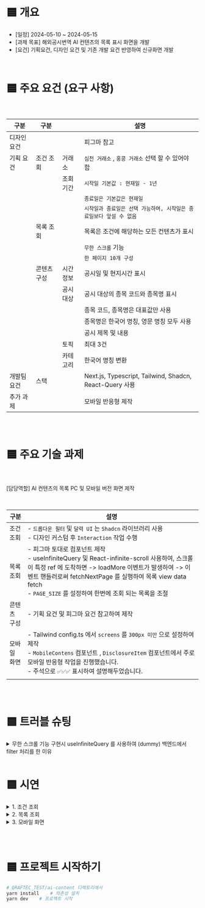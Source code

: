 # 🟦 개요

- [일정] 2024-05-10 ~ 2024-05-15  
- [과제 목표] 해외공시번역 AI 컨텐츠의 목록 표시 화면을 개발
- [요건] 기획요건, 디자인 요건 및 기존 개발 요건 반영하여 신규화면 개발

<br>


# 🟦 주요 요건 (요구 사항)

<br>

| 구분        | 구분        |          | 설명                                                                |
| ----------- | ----------- | -------- | ------------------------------------------------------------------- |
| 디자인 요건 |             |          | 피그마 참고                                                         |
| 기획 요건   | 조건 조회   | 거래소   | `심천 거래소` , `홍콩 거래소` 선택 할 수 있어야 함                  |
|             |             | 조회기간 | `시작일 기본값 : 현재일 - 1년`                                      |
|             |             |          | `종료일은 기본값은 현재일`                                          |
|             |             |          | `시작일과 종료일은 선택 가능하며, 시작일은 종료일보다 앞설 수 없음` |
|             | 목록 조회   |          | 목록은 조건에 해당하는 모든 컨텐츠가 표시                           |
|             |             |          | `무한 스크롤` 기능                                                  |
|             |             |          | `한 페이지 10개 구성`                                               |
|             | 콘텐츠 구성 | 시간정보 | 공시일 및 현지시간 표시                                             |
|             |             | 공시대상 | 공시 대상의 종목 코드와 종목명 표시                                 |
|             |             |          | 종목 코드, 종목명은 대표값만 사용                                   |
|             |             |          | 종목명은 한국어 명칭, 영문 명칭 모두 사용                           |
|             |             |          | 공시 제목 및 내용                                                   |
|             |             | 토픽     | 최대 3건                                                            |
|             |             | 카테고리 | 한국어 명칭 변환                                                    |
| 개발팀 요건 | 스택        |          | Next.js, Typescript, Tailwind, Shadcn, React-Query 사용             |
| 추가 과제   |             |          | 모바일 반응형 제작                                                  |

<br><br>

# 🟦 주요 기술 과제 

<br>

[담당역할]  AI 컨텐츠의 목록 PC 및 모바일 버전 화면 제작 

<br>

| 구분     | 설명                                                                                                                                                                                                            |
| ------ | ------------------------------------------------------------------------------------------------------------------------------------------------------------------------------------------------------------- |
| 조건 조회  | - `드롭다운 필터` 및 `달력 UI` 는 `Shadcn` 라이브러리 사용 <br>- 디자인 커스텀 후 `Interaction` 작업 수행                                                                                                                                 |
| 목록 조회  | - 피그마 토대로 컴포넌트 제작 <br>- useInfiniteQuery 및 React-infinite-scroll 사용하여, 스크롤이 특정 ref 에 도착하면 -> loadMore 이벤트가 발생하여 -> 이벤트 핸들러로써 fetchNextPage 를 실행하여 목록 view data fetch<br>- `PAGE_SIZE` 를 설정하여 한번에 조회 되는 목록을 조절 |
| 콘텐츠 구성 | - 기획 요건 및 피그마 요건 참고하여 제작                                                                                                                                                                                      |
| 모바일 화면 | - Tailwind config.ts 에서 `screens` 를 `300px 미만` 으로 설정하여 제작<br>- `MobileContens` 컴포넌트 , `DisclosureItem` 컴포넌트에서 주로 모바일 반응형 작업을 진행했습니다. <br>- 주석으로 `✅✅✅` 표시하여 설명해두었습니다.                                          |
|        |                                                                                                                                                                                                               |
  
<br><br>


# 🟦 트러블 슈팅 


<details>
  <summary> 무한 스크롤 기능 구현시 useInfiniteQuery 를 사용하여 (dummy) 백엔드에서 filter 처리를 한 이유 </summary>

1. filter 를 클라이언트에서 할지 vs 백엔드에서 할지에 대한 고민 

- 클라이언트에서 filter 메서드로 필터 해주는 경우

```bash
1. 처음에 DB 에서 모든 데이터를 가져옴
2. react-query 에 저장 
3. filter 메소드 적용
4. map 으로 뿌려주기 

- 단점 : 한꺼번에 많은 데이터를 받아오게 된다. -> 받아오는데 느려진다.
- 장점 : 서버 부하가 적음. 통신을 한번만 하면 됨. 
```

- 백엔드 에서 filter 메서드로 필터 해주는 경우

```bash
1. 클라이언트가 특정 쿼리에 대해 요청함 
2. 서버는 DB 에서 데이터를 가져오고
3. 해당 쿼리키를 사용해서 filter 메서드 작업을 함 
4. 그래서, 필터링 된 데이터만! 클라이언트에 전달함 
5. 클라이언트는 뿌려주기만 하면 됨. 

- 장점 
1. 브라우저보다 서버에서 자원이 더 많음 ex) 멀티스레드 기능도 있음 
 -> 동일 계산을 빠르게 처리할 수 있음. 
2. 클라이언트 부담이 적음. 

- 단점
1. 서버 작업을 요청 빈도가 많아짐 -> 사용자 속도 저하될 수 있음. 

- 단점 보완
1. useInfiniteQuery 를 사용할 경우, '전체 page 중 slice 된 페이지' 만 보내면 
-> 빠르게 응답 가능 -> 사용자 속도가 생각보다 많이 저하되지 않을 수 있음. 
```

- 결론

```bash
서버에서 처리할 때, useInfiniteQuery 를 사용하면 
페이지를 slice 해서 보내기 때문에 -> 통신 횟수가 많아지는 단점을 보완할 수 있음. 
클라이언트는 받게 되는 데이터 양이 적기 때문에 빠르게 렌더할 수 있음. 

클라에서 filter 작업을 하게 되면 '렌더에 굳이 필요없는 데이터' 까지 들고 있게 됨 -> 비용 발생

따라서 
'렌더에 필요한 데이터' 를 '즉각적으로 받기' 를 통해 '자원을 효율적' 으로 쓸 수 있는 
useInfiniteQuery 를 사용한 백엔드 filter 방안으로 선택
```

</details>



<br>


# 🟦 시연 

<details>
  <summary> 1. 조건 조회  </summary>

![조건조회](https://i.imgur.com/7jYzD0J.png)(https://youtu.be/5uHmTbK1HbA)
</details>

<details>
  <summary> 2. 목록 조회  </summary>

![목록 조회](https://i.imgur.com/zblYDK8.png)(https://youtu.be/zhgtRtnNCQc)



</details>

<details>
  <summary> 3. 모바일 화면  </summary>

<img src="https://i.imgur.com/MpvxdIg.png" alt="모바일 화면" width="500">

</details>
  
<br><br>

# 🟦 프로젝트 시작하기 
```bash
# QRAFTEC_TEST/ai-content 디렉토리에서 
yarn install    # 의존성 설치
yarn dev    # 프로젝트 시작
